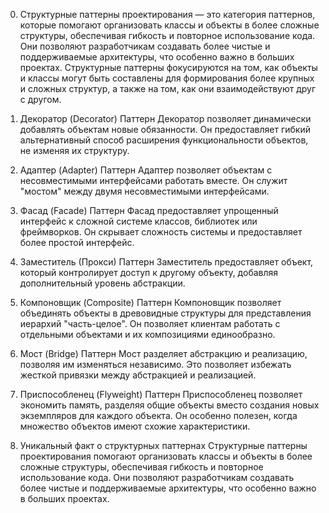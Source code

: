 0. Структурные паттерны проектирования — это категория паттернов, которые помогают организовать классы и объекты в более сложные структуры, обеспечивая гибкость и повторное использование кода. Они позволяют разработчикам создавать более чистые и поддерживаемые архитектуры, что особенно важно в больших проектах. Структурные паттерны фокусируются на том, как объекты и классы могут быть составлены для формирования более крупных и сложных структур, а также на том, как они взаимодействуют друг с другом.

1. Декоратор (Decorator)
Паттерн Декоратор позволяет динамически добавлять объектам новые обязанности. Он предоставляет гибкий альтернативный способ расширения функциональности объектов, не изменяя их структуру.

2. Адаптер (Adapter)
Паттерн Адаптер позволяет объектам с несовместимыми интерфейсами работать вместе. Он служит "мостом" между двумя несовместимыми интерфейсами.

3. Фасад (Facade)
Паттерн Фасад предоставляет упрощенный интерфейс к сложной системе классов, библиотек или фреймворков. Он скрывает сложность системы и предоставляет более простой интерфейс.

4. Заместитель (Прокси)
Паттерн Заместитель предоставляет объект, который контролирует доступ к другому объекту, добавляя дополнительный уровень абстракции.

5. Компоновщик (Composite)
Паттерн Компоновщик позволяет объединять объекты в древовидные структуры для представления иерархий "часть-целое". Он позволяет клиентам работать с отдельными объектами и их композициями единообразно.

6. Мост (Bridge)
Паттерн Мост разделяет абстракцию и реализацию, позволяя им изменяться независимо. Это позволяет избежать жесткой привязки между абстракцией и реализацией.

7. Приспособленец (Flyweight)
Паттерн Приспособленец позволяет экономить память, разделяя общие объекты вместо создания новых экземпляров для каждого объекта. Он особенно полезен, когда множество объектов имеют схожие характеристики.

8. Уникальный факт о структурных паттернах
Структурные паттерны проектирования помогают организовать классы и объекты в более сложные структуры, обеспечивая гибкость и повторное использование кода. Они позволяют разработчикам создавать более чистые и поддерживаемые архитектуры, что особенно важно в больших проектах. 